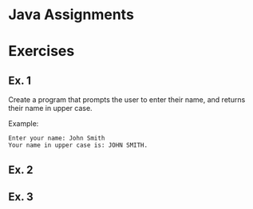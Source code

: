 # Java Assignments

# Exercises

## Ex. 1
Create a program that prompts the user to enter their name, and returns their name in upper case.

Example:

```
Enter your name: John Smith
Your name in upper case is: JOHN SMITH.
```

## Ex. 2



## Ex. 3